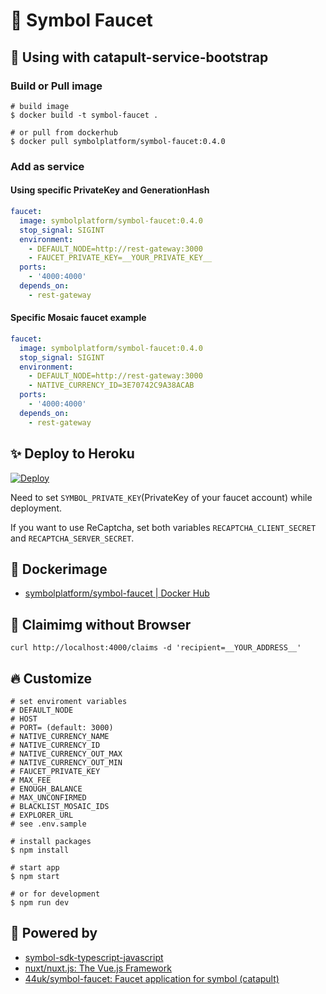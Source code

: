 # :potable_water: Symbol Faucet


## :handshake: Using with catapult-service-bootstrap

### Build or Pull image

```console
# build image
$ docker build -t symbol-faucet .

# or pull from dockerhub
$ docker pull symbolplatform/symbol-faucet:0.4.0
```

### Add as service

#### Using specific PrivateKey and GenerationHash

```yaml:docker-compose.yml
faucet:
  image: symbolplatform/symbol-faucet:0.4.0
  stop_signal: SIGINT
  environment:
    - DEFAULT_NODE=http://rest-gateway:3000
    - FAUCET_PRIVATE_KEY=__YOUR_PRIVATE_KEY__
  ports:
    - '4000:4000'
  depends_on:
    - rest-gateway
```

#### Specific Mosaic faucet example

```yaml:docker-compose.yml
faucet:
  image: symbolplatform/symbol-faucet:0.4.0
  stop_signal: SIGINT
  environment:
    - DEFAULT_NODE=http://rest-gateway:3000
    - NATIVE_CURRENCY_ID=3E70742C9A38ACAB
  ports:
    - '4000:4000'
  depends_on:
    - rest-gateway
```

## :sparkles: Deploy to Heroku

[![Deploy](https://www.herokucdn.com/deploy/button.svg)](https://heroku.com/deploy)

Need to set `SYMBOL_PRIVATE_KEY`(PrivateKey of your faucet account) while deployment.

If you want to use ReCaptcha, set both variables `RECAPTCHA_CLIENT_SECRET` and `RECAPTCHA_SERVER_SECRET`.

## :whale: Dockerimage

- [symbolplatform\/symbol-faucet | Docker Hub](https://hub.docker.com/r/symbolplatform/symbol-faucet)

## :shell: Claimimg without Browser

```shell
curl http://localhost:4000/claims -d 'recipient=__YOUR_ADDRESS__'
```

## :fire: Customize

```shell
# set enviroment variables
# DEFAULT_NODE
# HOST
# PORT= (default: 3000)
# NATIVE_CURRENCY_NAME
# NATIVE_CURRENCY_ID
# NATIVE_CURRENCY_OUT_MAX
# NATIVE_CURRENCY_OUT_MIN
# FAUCET_PRIVATE_KEY
# MAX_FEE
# ENOUGH_BALANCE
# MAX_UNCONFIRMED
# BLACKLIST_MOSAIC_IDS
# EXPLORER_URL
# see .env.sample

# install packages
$ npm install

# start app
$ npm start

# or for development
$ npm run dev
```

## :muscle: Powered by

- [symbol-sdk-typescript-javascript](https://github.com/symbol/symbol-sdk-typescript-javascript)
- [nuxt/nuxt\.js: The Vue\.js Framework](https://github.com/nuxt/nuxt.js)
- [44uk/symbol\-faucet: Faucet application for symbol \(catapult\)](https://github.com/44uk/symbol-faucet)

